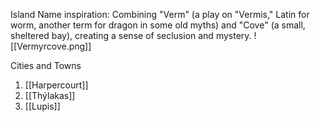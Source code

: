 Island Name inspiration: Combining "Verm" (a play on "Vermis," Latin for worm, another term for dragon in some old myths) and "Cove" (a small, sheltered bay), creating a sense of seclusion and mystery.
![[Vermyrcove.png]]

Cities and Towns
1. [[Harpercourt]]
2. [[Thýlakas]]
3. [[Lupis]]